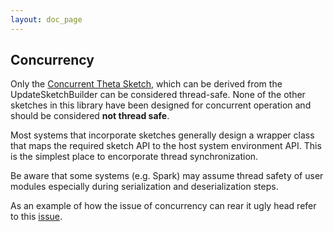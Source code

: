 ```yaml
---
layout: doc_page
---
```

<!--
    Licensed to the Apache Software Foundation (ASF) under one
    or more contributor license agreements.  See the NOTICE file
    distributed with this work for additional information
    regarding copyright ownership.  The ASF licenses this file
    to you under the Apache License, Version 2.0 (the
    "License"); you may not use this file except in compliance
    with the License.  You may obtain a copy of the License at

      http://www.apache.org/licenses/LICENSE-2.0

    Unless required by applicable law or agreed to in writing,
    software distributed under the License is distributed on an
    "AS IS" BASIS, WITHOUT WARRANTIES OR CONDITIONS OF ANY
    KIND, either express or implied.  See the License for the
    specific language governing permissions and limitations
    under the License.
-->
## Concurrency

Only the [Concurrent Theta Sketch]({{site.docs_dir}}/Theta/ConcurrentThetaSketch.html), which can be derived from the UpdateSketchBuilder can be considered thread-safe. None of the other sketches in this library have been designed for concurrent operation and should be considered __not thread safe__.

Most systems that incorporate sketches generally design a wrapper class that maps the required sketch API to the host system environment API.  This is the simplest place to encorporate thread synchronization.

Be aware that some systems (e.g. Spark) may assume thread safety of user modules especially during serialization and deserialization steps. 

As an example of how the issue of concurrency can rear it ugly head refer to this [issue](https://github.com/DataSketches/sketches-core/issues/178#issuecomment-365673204).





